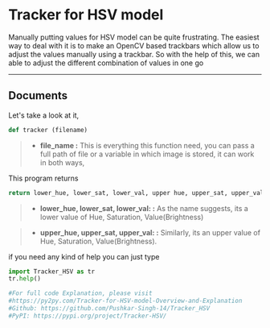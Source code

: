 Tracker for HSV model
===================


Manually putting values for HSV model can be quite frustrating. The easiest way to deal with it is to make an OpenCV based trackbars which allow us to adjust the values manually using a trackbar. So with the help of this, we can able to adjust the different combination of values in one go


----------


Documents
-------------

Let's take a look at it, 


```python
def tracker (filename)

```

> - **file_name :**  This is everything this function need, you can pass a full path of file or a variable in which image is stored, it can work in both ways,


This program returns
```python 
return lower_hue, lower_sat, lower_val, upper hue, upper_sat, upper_val
```


> - **lower_hue, lower_sat, lower_val: :**  As the name suggests, its a lower value of Hue, Saturation, Value(Brightness)

> - **upper_hue, upper_sat, upper_val: :**  Similarly, its an upper value of Hue, Saturation, Value(Brightness).

if you need any kind of help you can just type

```python
import Tracker_HSV as tr
tr.help()
```

```python
#For full code Explanation, please visit 
#https://py2py.com/Tracker-for-HSV-model-Overview-and-Explanation
#Github: https://github.com/Pushkar-Singh-14/Tracker_HSV
#PyPI: https://pypi.org/project/Tracker-HSV/
```


